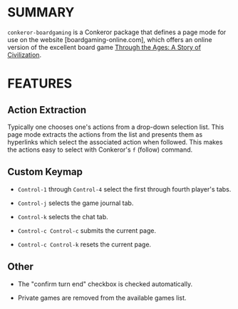 # SUMMARY

`conkeror-boardgaming` is a Conkeror package that defines a page mode
for use on the website [boardgaming-online.com], which offers an
online version of the excellent board game
[Through the Ages: A Story of Civilization](http://throughtheages.com/).

# FEATURES

## Action Extraction

Typically one chooses one's actions from a drop-down selection list.
This page mode extracts the actions from the list and presents them as
hyperlinks which select the associated action when followed.  This
makes the actions easy to select with Conkeror's `f` (follow) command.

## Custom Keymap

- `Control-1` through `Control-4` select the first through fourth
  player's tabs.
  
- `Control-j` selects the game journal tab.

- `Control-k` selects the chat tab.

- `Control-c Control-c` submits the current page.

- `Control-c Control-k` resets the current page.

## Other

- The "confirm turn end" checkbox is checked automatically.

- Private games are removed from the available games list.
